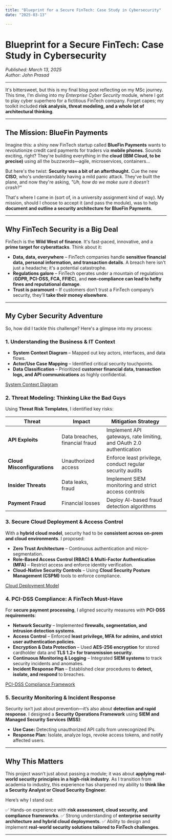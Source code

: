 ```yaml
---
title: "Blueprint for a Secure FinTech: Case Study in Cybersecurity"
date: "2025-03-13"

---
```


# Blueprint for a Secure FinTech: Case Study in Cybersecurity
*Published: March 13, 2025*  
*Author: John Prasad*

---

It's bittersweet, but this is my final blog post reflecting on my MSc journey. This time, I'm diving into my *Enterprise Cyber Security* module, where I got to play cyber superhero for a fictitious FinTech company. Forget capes; my toolkit included **risk analysis, threat modeling, and a whole lot of architectural thinking**.

---

## The Mission: BlueFin Payments

Imagine this: a shiny new FinTech startup called **BlueFin Payments** wants to revolutionize credit card payments for traders via **mobile phones**. Sounds exciting, right? They're building everything in the **cloud (IBM Cloud, to be precise)** using all the buzzwords—agile, microservices, containers...

But here's the twist: **Security was a bit of an afterthought.** Cue the new **CISO**, who's understandably having a mild panic attack. They've built the plane, and now they're asking, *"Uh, how do we make sure it doesn’t crash?"*

That's where I came in (sort of, in a university assignment kind of way). My mission, should I choose to accept it (and pass the module), was to help **document and outline a security architecture for BlueFin Payments**.

---

## Why FinTech Security is a Big Deal

FinTech is the **Wild West of finance**. It's fast-paced, innovative, and a **prime target for cyberattacks**. Think about it:

- **Data, data, everywhere** – FinTech companies handle **sensitive financial data, personal information, and transaction details**. A breach here isn't just a headache; it's a potential catastrophe.
- **Regulations galore** – FinTech operates under a mountain of regulations (**GDPR, PCI-DSS, FCA, FFIEC**), and **non-compliance can lead to hefty fines and reputational damage**.
- **Trust is paramount** – If customers don’t trust a FinTech company’s security, they’ll **take their money elsewhere**.

---

## My Cyber Security Adventure

So, how did I tackle this challenge? Here's a glimpse into my process:

### **1. Understanding the Business & IT Context**

- **System Context Diagram** – Mapped out key actors, interfaces, and data flows.
- **Actor/Use Case Mapping** – Identified critical security touchpoints.
- **Data Classification** – Prioritized **customer financial data, transaction logs, and API communications** as highly confidential.

[System Context Diagram](/assets/images/ECS/Context.png)

### **2. Threat Modeling: Thinking Like the Bad Guys**

Using **Threat Risk Templates**, I identified key risks:

| **Threat**               | **Impact**                | **Mitigation Strategy**                                      |
|--------------------------|--------------------------|-------------------------------------------------------------|
| **API Exploits**         | Data breaches, financial fraud | Implement API gateways, rate limiting, and OAuth 2.0 authentication |
| **Cloud Misconfigurations** | Unauthorized access      | Enforce least privilege, conduct regular security audits   |
| **Insider Threats**      | Data leaks, fraud        | Implement SIEM monitoring and strict access controls       |
| **Payment Fraud**        | Financial losses         | Deploy AI-based fraud detection algorithms                 |




### **3. Secure Cloud Deployment & Access Control**

With a **hybrid cloud model**, security had to be **consistent across on-prem and cloud environments**. I proposed:

- **Zero Trust Architecture** – Continuous authentication and micro-segmentation.
- **Role-Based Access Control (RBAC) & Multi-Factor Authentication (MFA)** – Restrict access and enforce identity verification.
- **Cloud-Native Security Controls** – Using **Cloud Security Posture Management (CSPM)** tools to enforce compliance.

[Cloud Deployment Model](/assets/images/ECS/Cloud.png)

### **4. PCI-DSS Compliance: A FinTech Must-Have**

For **secure payment processing**, I aligned security measures with **PCI-DSS requirements**:

- **Network Security** – Implemented **firewalls, segmentation, and intrusion detection systems**.
- **Access Control** – Enforced **least privilege, MFA for admins, and strict user authentication policies**.
- **Encryption & Data Protection** – Used **AES-256 encryption** for stored cardholder data and **TLS 1.2+ for transmission security**.
- **Continuous Monitoring & Logging** – Integrated **SIEM systems** to track security incidents and anomalies.
- **Incident Response Plan** – Established clear procedures to **detect, isolate, and respond** to breaches.

[PCI-DSS Compliance Framework](/assets/images/ECS/PCI%20DSS.jpg)

### **5. Security Monitoring & Incident Response**

Security isn’t just about prevention—it’s also about **detection and rapid response**. I designed a **Security Operations Framework** using **SIEM and Managed Security Services (MSS)**:

- **Use Case:** Detecting unauthorized API calls from unrecognized IPs.
- **Response Plan:** Isolate, analyze logs, revoke access tokens, and notify affected users.

---

## Why This Matters

This project wasn’t just about passing a module; it was about **applying real-world security principles in a high-risk industry**. As I transition from academia to industry, this experience has sharpened my ability to **think like a Security Analyst or Cloud Security Engineer**.

Here’s why I stand out:

✅ Hands-on experience with **risk assessment, cloud security, and compliance frameworks**.
✅ Strong understanding of **enterprise security architecture and hybrid cloud deployments**.
✅ Ability to design and implement **real-world security solutions tailored to FinTech challenges**.

---